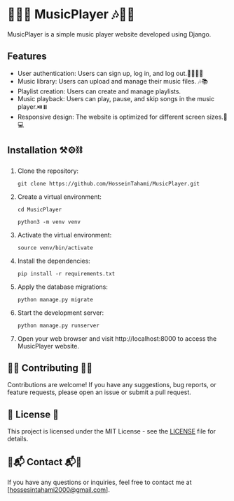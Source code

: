 # 🎺🎼🎸 MusicPlayer 🎶🎤🥁

MusicPlayer is a simple music player website developed using Django.

## Features

- User authentication: Users can sign up, log in, and log out.🔐👨🏻‍💻
- Music library: Users can upload and manage their music files. 🎶📚
- Playlist creation: Users can create and manage playlists.
- Music playback: Users can play, pause, and skip songs in the music player.⏯️⏸️
- Responsive design: The website is optimized for different screen sizes.📱💻

## Installation ⚒️⚙️⛓️

1. Clone the repository:

   ```shell
   git clone https://github.com/HosseinTahami/MusicPlayer.git
   ```

2. Create a virtual environment:

   ```shell
   cd MusicPlayer
   ```
   
   ```shell
   python3 -m venv venv
   ```

3. Activate the virtual environment:

   ```shell
   source venv/bin/activate
   ```

4. Install the dependencies:

   ```shell
   pip install -r requirements.txt
   ```

5. Apply the database migrations:

   ```shell
   python manage.py migrate
   ```

6. Start the development server:

   ```shell
   python manage.py runserver
   ```

7. Open your web browser and visit http://localhost:8000 to access the MusicPlayer website.

## 🙌🏻 Contributing 🙌🏻

Contributions are welcome! If you have any suggestions, bug reports, or feature requests, please open an issue or submit a pull request.

## 📑 License 📑

This project is licensed under the MIT License - see the [LICENSE](LICENSE) file for details.

## 📩📬 Contact 📬📩

If you have any questions or inquiries, feel free to contact me at [hossesintahami2000@gmail.com].

